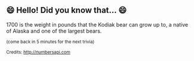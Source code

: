 ## :smile: Hello! Did you know that... :smile:
1700 is the weight in pounds that the Kodiak bear can grow up to, a native of Alaska and one of the largest bears.

<sup>(come back in 5 minutes for the next trivia)</sup>


<sup>Credits: http://numbersapi.com</sup>

